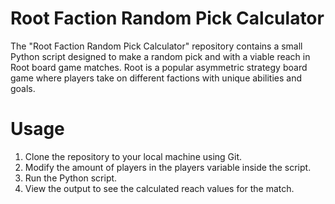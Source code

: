 # Root Faction Random Pick Calculator
The "Root Faction Random Pick Calculator" repository contains a small Python script designed to make a random pick and with a viable reach in Root board game matches. Root is a popular asymmetric strategy board game where players take on different factions with unique abilities and goals.
# Usage
1. Clone the repository to your local machine using Git.
2. Modify the amount of players in the players variable inside the script.
3. Run the Python script.
4. View the output to see the calculated reach values for the match.
